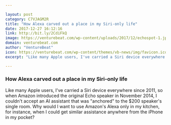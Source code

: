 ```yaml
---

layout: post
category: C7VJAGM2R
title: "How Alexa carved out a place in my Siri-only life"
date: 2017-12-27 16:12:16
link: http://bit.ly/2CdiFkQ
image: https://venturebeat.com/wp-content/uploads/2017/12/echospot-1.jpg?fit=780%2C390&strip=all
domain: venturebeat.com
author: "VentureBeat"
icon: https://venturebeat.com/wp-content/themes/vb-news/img/favicon.ico
excerpt: "Like many Apple users, I've carried a Siri device everywhere since 2011, so when Amazon introduced the original Echo speaker in November 2014, I couldn't accept an AI assistant that was \"anchored\" to the $200 speaker's single room. Why would I want to use Amazon's Alexa only in my kitchen, for instance, when I could get similar assistance anywhere from the iPhone in my pocket?"

---
```


### How Alexa carved out a place in my Siri-only life

Like many Apple users, I've carried a Siri device everywhere since 2011, so when Amazon introduced the original Echo speaker in November 2014, I couldn't accept an AI assistant that was "anchored" to the $200 speaker's single room. Why would I want to use Amazon's Alexa only in my kitchen, for instance, when I could get similar assistance anywhere from the iPhone in my pocket?